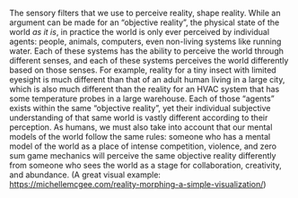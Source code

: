 The sensory filters that we use to perceive reality, shape reality. While an argument can be made for an “objective reality”, the physical state of the world *as it is*, in practice the world is only ever perceived by individual agents: people, animals, computers, even non-living systems like running water. Each of these systems has the ability to perceive the world through different senses, and each of these systems perceives the world differently based on those senses. For example, reality for a tiny insect with limited eyesight is much different than that of an adult human living in a large city, which is also much different than the reality for an HVAC system that has some temperature probes in a large warehouse. Each of those “agents” exists within the same “objective reality”, yet their individual subjective understanding of that same world is vastly different according to their perception. As humans, we must also take into account that our mental models of the world follow the same rules: someone who has a mental model of the world as a place of intense competition, violence, and zero sum game mechanics will perceive the same objective reality differently from someone who sees the world as a stage for collaboration, creativity, and abundance. (A great visual example: https://michellemcgee.com/reality-morphing-a-simple-visualization/)